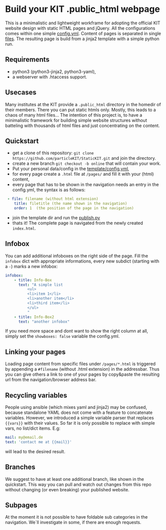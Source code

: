 # Build your KIT .public_html webpage

This is a minimalistic and lightweight workframe for adopting the official KIT website design with static HTML pages and jQuery.
All the configurations comes within one simple [config.yml](template/config.yml). Content of pages is separated in single [files](pages/start.html).
The resulting page is build from a jinja2 template with a simple python run.

## Requirements
 * python3 (python3-jinja2, python3-yaml),
 * a webserver with .htaccess support.

## Usecases
Many institutes at the KIT provide a ``.public_html`` directory in the homedir of their members. There you can put static htmls only. Mostly, this leads to a chaos of many html files... 
The intention of this project is, to have a minimalistic framework for building simple website structures without batteling with thousands of html files and just concentrating on the content.

## Quickstart
 * get a clone of this repository: ``git clone https://github.com/particleKIT/StaticKIT.git`` and join the directory.
 * create a new branch ``git checkout -b online`` that will contain your work.
 * Put your personal data/config in the [template/config.yml](template/config.yml),
 * for every page create a ``.html`` file at ``/pages/`` and fill it with your (html) content,
 * every page that has to be shown in the navigation needs an entry in the config.yml, the syntax is as follows: 
  
  ```yaml
   - file: filename (without html extension)
      title: filetitle (the name shown in the navigation)
      order: 1  (the position of the page in the navigation)
  ```
  
 * join the template dir and run the [publish.py](template/publish.py)
 * thats it! The complete page is navigated from the newly created ``index.html``.

## Infobox
You can add additional infoboxes on the right side of the page. Fill the ``infobox`` dict with appropriate informations, every new subdict (starting with a ``-``) marks a new infobox:
```yaml
infobox:
    - title: Info-Box
      text: "A simple list
          <ul>
          <li>item 1</li>
          <li>another item</li>
          <li>third item</li>
          </ul>
          "
    - title: Info-Box2
      text: "another infobox"
```
If you need more space and dont want to show the right column at all, simply set the ``showboxes: false`` variable the config.yml. 

## Linking your pages
Loading page content from specific files under ``/pages/*.html`` is triggered by appending a ``#filename`` (without .html extension) in the addressbar. Thus you can give others a link to one of your pages by copy&paste the resulting url from the navigation/browser address bar.


## Recycling variables
People using ansible (which mixes yaml and jinja2) may be confused, because standalone YAML does not come with a feature to concatenate variables.
However, we introduced a simple variable parser that replaces ``{{vars}}`` with their values. So far it is only possible to replace with simple vars, no list/dict items. E.g:
```yaml
mail: my@email.de
text: 'contact me at {{mail}}'
```
will lead to the desired result.

## Branches

We suggest to have at least one additional branch, like shown in the quickstart. This way you can pull and watch out changes from this repo without changing (or even breaking) your published website.

## Subpages
At the moment it is not possible to have foldable sub categories in the navigation. We`ll investigate in some, if there are enough requests.
